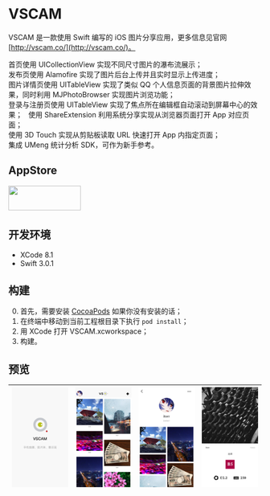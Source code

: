 # VSCAM

VSCAM 是一款使用 Swift 编写的 iOS 图片分享应用，更多信息见官网 [http://vscam.co/](http://vscam.co/)。

首页使用 UICollectionView 实现不同尺寸图片的瀑布流展示；  
发布页使用 Alamofire 实现了图片后台上传并且实时显示上传进度；  
图片详情页使用 UITableView 实现了类似 QQ 个人信息页面的背景图片拉伸效果，同时利用 MJPhotoBrowser 实现图片浏览功能；  
登录与注册页使用 UITableView 实现了焦点所在编辑框自动滚动到屏幕中心的效果；  
使用 ShareExtension 利用系统分享实现从浏览器页面打开 App 对应页面；  
使用 3D Touch 实现从剪贴板读取 URL 快速打开 App 内指定页面；  
集成 UMeng 统计分析 SDK，可作为新手参考。

## AppStore

<a target='_blank' href='https://itunes.apple.com/cn/app/VSCAM/id1163589746?mt=8'>
	<img src='http://ww2.sinaimg.cn/large/0060lm7Tgw1f1hgrs1ebwj308102q0sp.jpg' width='144' height='49'/>
</a>

## 开发环境

- XCode 8.1
- Swift 3.0.1

## 构建

0. 首先，需要安装 [CocoaPods](https://github.com/CocoaPods/CocoaPods) 如果你没有安装的话；
1. 在终端中移动到当前工程根目录下执行 `pod install`；
2. 用 XCode 打开 VSCAM.xcworkspace；
3. 构建。

## 预览

![](assets/screenshot1.png)|![](assets/screenshot2.png)|![](assets/screenshot3.png)|![](assets/screenshot4.png)
:-------------------------:|:-------------------------:|:-------------------------:|:-------------------------:

 

 
